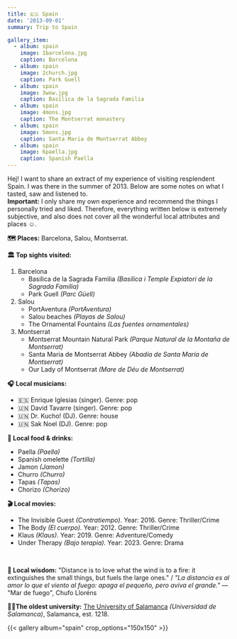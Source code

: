 ```yaml
---
title: 🇪🇸 Spain
date: '2013-09-01'
summary: Trip to Spain

gallery_item:
  - album: spain
    image: 1barcelona.jpg
    caption: Barcelona
  - album: spain
    image: 2church.jpg
    caption: Park Guell
  - album: spain
    image: 3wow.jpg
    caption: Basílica de la Sagrada Familia
  - album: spain
    image: 4mons.jpg
    caption: The Montserrat monastery
  - album: spain
    image: 5mons.jpg
    caption: Santa Maria de Montserrat Abbey
  - album: spain
    image: 6paella.jpg
    caption: Spanish Paella
---
```

Hej! I want to share an extract of my experience of visiting resplendent Spain. I was there in the summer of 2013. Below are some notes on what I tasted, saw and listened to.<br>
<b>Important:</b> I only share my own experience and recommend the things I personally tried and liked. Therefore, everything written below is extremely subjective, and also does not cover all the wonderful local attributes and places ☺️.

<b>🗺 Places:</b> Barcelona, Salou, Montserrat.<br>

<b>🏛 Top sights visited: </b>
1. Barcelona
    - Basilica de la Sagrada Familia <i>(Basílica i Temple Expiatori de la Sagrada Família)</i>
    - Park Guell <i>(Parc Güell)</i>
2. Salou
    - PortAventura <i>(PortAventura)</i>
    - Salou beaches <i>(Playas de Salou)</i>
    - The Ornamental Fountains <i>(Las fuentes ornamentales)</i>
3. Montserrat
    - Montserrat Mountain Natural Park <i>(Parque Natural de la Montaña de Montserrat)</i>
    - Santa Maria de Montserrat Abbey <i>(Abadía de Santa María de Montserrat)</i>
    - Our Lady of Montserrat  <i>(Mare de Déu de Montserrat)</i>

<b>🎧 Local musicians: </b>
- 🇪🇸 Enrique Iglesias (singer). Genre: pop
- 🇺🇳 David Tavarre (singer). Genre: pop
- 🇺🇳 Dr. Kucho! (DJ). Genre: house
- 🇺🇳 Sak Noel (DJ). Genre: pop


<b>🥘 Local food & drinks: </b>
- Paella <i>(Paella)</i>
- Spanish omelette <i>(Tortilla)</i>
- Jamon <i>(Jamon)</i>
- Churro <i>(Churro)</i>
- Tapas <i>(Tapas)</i>
- Chorizo <i>(Chorizo)</i>

<b>🎬 Local movies:</b>
-  The Invisible Guest <i>(Contratiempo)</i>. Year: 2016. Genre: Thriller/Crime
-  The Body <i>(El cuerpo)</i>. Year: 2012. Genre: Thriller/Crime
-  Klaus <i>(Klaus)</i>. Year: 2019. Genre: Adventure/Comedy 
-  Under Therapy <i>(Bajo terapia)</i>. Year: 2023. Genre: Drama
<br>

<b>🦉 Local wisdom:</b> "Distance is to love what the wind is to a fire: it extinguishes the small things, but fuels the large ones." / <i>"La distancia es al amor lo que el viento al fuego: apaga el pequeño, pero aviva el grande."</i> — "Mar de fuego", Chufo Lloréns

<b>👨‍🎓The oldest university:</b> <a href = "https://www.usal.es/" target="_blank">The University of Salamanca</a> <i>(Universidad de Salamanca)</i>, Salamanca, est. 1218. 

{{< gallery album="spain" crop_options="150x150" >}}
   

